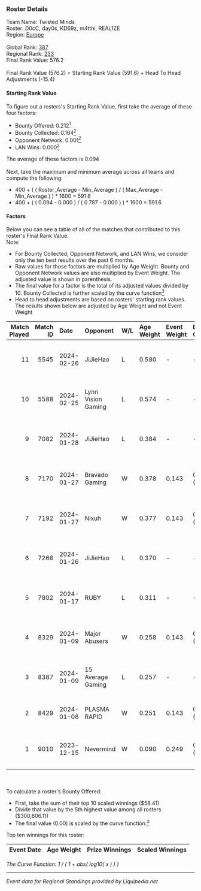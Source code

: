 ### Roster Details<br />
Team Name: Twisted Minds<br />
Roster: D0cC, day0s, KD69z, m4tthi, REAL1ZE<br />
Region: [Europe]( ../standings_europe.md)<br />
<br />
Global Rank: [387](../standings_global.md)<br />
Regional Rank: [233]( ../standings_europe.md)<br />
Final Rank Value:  576.2<br />
<br />
Final Rank Value (576.2) = Starting Rank Value (591.6) + Head To Head Adjustments (-15.4)<br />

#### Starting Rank Value<br />
To figure out a rosters's Starting Rank Value, first take the average of these four factors:<br />
- Bounty Offered: 0.212[<sup>1</sup>](#table2)
- Bounty Collected: 0.164[<sup>2</sup>](#table1)
- Opponent Network: 0.001[<sup>2</sup>](#table1)
- LAN Wins: 0.000[<sup>2</sup>](#table1)

The average of these factors is 0.094<br />
<br />
Next, take the maximum and minimum average across all teams and compute the following:<br />
- 400 + ( ( Roster_Average - Min_Average ) / ( Max_Average - Min_Average ) ) * 1600 = 591.6
- 400 + ( ( 0.094 - 0.000 ) / ( 0.787 - 0.000 ) ) * 1600 = 591.6


#### Factors<br />
Below you can see a table of all of the matches that contributed to this roster's Final Rank Value.<br />
Note:<br />

- For Bounty Collected, Opponent Network, and LAN Wins, we consider only the ten best results over the past 6 months.
- Raw values for those factors are multiplied by Age Weight. Bounty and Opponent Network values are also multiplied by Event Weight. The adjusted value is shown in parenthesis.
- The final value for a factor is the total of its adjusted values divided by 10. Bounty Collected is further scaled by the curve function[<sup>3</sup>](#curveFunction)
- Head to head adjustments are based on rosters' starting rank values. The results shown below are adjusted by Age Weight and not Event Weight
<span id="table1"></span><br />


| Match Played | Match ID | Date       | Opponent           | W/L | Age Weight | Event Weight | Bounty Collected | Opponent Network | LAN Wins  | H2H Adj. | Roster                                        |
| -: | -: | :- | :- | :- | :- | :- | :- | :- | :- | -: | :- |
|           11 |     5545 | 2024-02-26 | JiJieHao           | L   | 0.580      | -            | -                | -                | -         |   -10.08 | D0cC, day0s, KD69z, m4tthi, REAL1ZE           |
|           10 |     5588 | 2024-02-25 | Lynn Vision Gaming | L   | 0.574      | -            | -                | -                | -         |    -1.02 | D0cC, day0s, KD69z, m4tthi, REAL1ZE           |
|            9 |     7082 | 2024-01-28 | JiJieHao           | L   | 0.384      | -            | -                | -                | -         |    -7.04 | D0cC, day0s, KD69z, m4tthi, SpAwNnS           |
|            8 |     7170 | 2024-01-27 | Bravado Gaming     | W   | 0.378      | 0.143        | 0.000 (0.000)    | 0.024 (0.001)    | 0 (0.000) |     4.53 | D0cC, day0s, KD69z, m4tthi, SpAwNnS           |
|            7 |     7192 | 2024-01-27 | Nixuh              | W   | 0.377      | 0.143        | 0.001 (0.000)    | 0.080 (0.004)    | 0 (0.000) |     6.63 | D0cC, day0s, KD69z, m4tthi, SpAwNnS           |
|            6 |     7266 | 2024-01-26 | JiJieHao           | L   | 0.370      | -            | -                | -                | -         |    -6.85 | D0cC, day0s, KD69z, m4tthi, SpAwNnS           |
|            5 |     7802 | 2024-01-17 | RUBY               | L   | 0.311      | -            | -                | -                | -         |    -1.51 | D0cC, day0s, KD69z, m4tthi, SpAwNnS           |
|            4 |     8329 | 2024-01-09 | Major Abusers      | W   | 0.258      | 0.143        | 0.000 (0.000)    | 0.007 (0.000)    | 0 (0.000) |     2.10 | N0R1, REAL1ZE, Revol, Senpai, x1ron           |
|            3 |     8387 | 2024-01-09 | 15 Average Gaming  | L   | 0.257      | -            | -                | -                | -         |    -5.19 | Joker, Lambdacore, Maxwell, Qweall, Ruskovvvv |
|            2 |     8429 | 2024-01-08 | PLASMA RAPID       | W   | 0.251      | 0.143        | 0.000 (0.000)    | 0.000 (0.000)    | 0 (0.000) |     2.00 | B1zaaD, Djme1ster, ShizzleS, SoLiD, Zinou     |
|            1 |     9010 | 2023-12-15 | Nevermind          | W   | 0.090      | 0.249        | 0.000 (0.000)    | 0.000 (0.000)    | 0 (0.000) |     1.08 | D0cC, day0s, Fessor, KD69z, SpAwNnS           |

<br />
<span id="table2"></span><br />
To calculate a roster's Bounty Offered:<br />

- First, take the sum of their top 10 scaled winnings ($58.41)
- Divide that value by the 5th highest value among all rosters ($300,806.11)
- The final value (0.00) is scaled by the curve function.[<sup>3</sup>](#curveFunction)

Top ten winnings for this roster:<br />

| Event Date | Age Weight | Prize Winnings | Scaled Winnings |
| :- | -: | :- | :- |


<span id="curveFunction"></span>_The Curve Function: 1 / ( 1 + abs( log10( x ) ) )_<br />

---
_Event data for Regional Standings provided by Liquipedia.net_<br />
